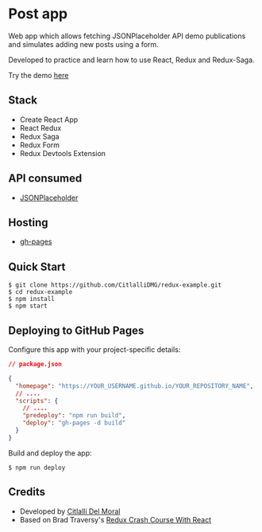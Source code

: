 # Post app

Web app which allows fetching JSONPlaceholder API demo publications and simulates adding new posts using a form.

Developed to practice and learn how to use React, Redux and Redux-Saga.

Try the demo [here](https://citlallidmg.github.io/redux-example/)

## Stack

- Create React App
- React Redux
- Redux Saga
- Redux Form
- Redux Devtools Extension

## API consumed

- [JSONPlaceholder](https://jsonplaceholder.typicode.com)

## Hosting

- [gh-pages](https://github.com/gitname/react-gh-pages)

## Quick Start

```shell
$ git clone https://github.com/CitlalliDMG/redux-example.git
$ cd redux-example
$ npm install
$ npm start
```

## Deploying to GitHub Pages

Configure this app with your project-specific details:

```json
// package.json

{
  "homepage": "https://YOUR_USERNAME.github.io/YOUR_REPOSITORY_NAME",
  // ....
  "scripts": {
    // ....
    "predeploy": "npm run build",
    "deploy": "gh-pages -d build"
  }
}
```

Build and deploy the app:

```shell
$ npm run deploy
```

## Credits

- Developed by [Citlalli Del Moral](https://github.com/CitlalliDMG)
- Based on Brad Traversy's [Redux Crash Course With React](https://www.youtube.com/watch?v=93p3LxR9xfM)
